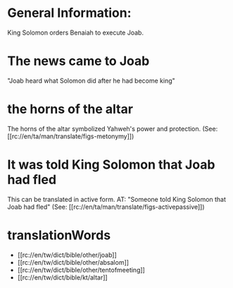# General Information:

King Solomon orders Benaiah to execute Joab.

# The news came to Joab

"Joab heard what Solomon did after he had become king"

# the horns of the altar

The horns of the altar symbolized Yahweh's power and protection. (See: [[rc://en/ta/man/translate/figs-metonymy]])

# It was told King Solomon that Joab had fled

This can be translated in active form. AT: "Someone told King Solomon that Joab had fled" (See: [[rc://en/ta/man/translate/figs-activepassive]])

# translationWords

* [[rc://en/tw/dict/bible/other/joab]]
* [[rc://en/tw/dict/bible/other/absalom]]
* [[rc://en/tw/dict/bible/other/tentofmeeting]]
* [[rc://en/tw/dict/bible/kt/altar]]